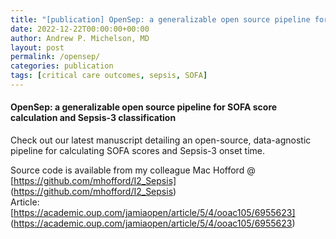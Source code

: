 ```yaml
---
title: "[publication] OpenSep: a generalizable open source pipeline for SOFA score calculation and Sepsis-3 classification"
date: 2022-12-22T00:00:00+00:00
author: Andrew P. Michelson, MD
layout: post
permalink: /opensep/
categories: publication
tags: [critical care outcomes, sepsis, SOFA]
---
```


#### OpenSep: a generalizable open source pipeline for SOFA score calculation and Sepsis-3 classification <br>
Check out our latest manuscript detailing an open-source, data-agnostic pipeline for calculating SOFA scores and Sepsis-3 onset time. 

Source code is available from my colleague Mac Hofford @ [https://github.com/mhofford/I2_Sepsis] (https://github.com/mhofford/I2_Sepsis)
<br>
Article: [https://academic.oup.com/jamiaopen/article/5/4/ooac105/6955623] (https://academic.oup.com/jamiaopen/article/5/4/ooac105/6955623)

